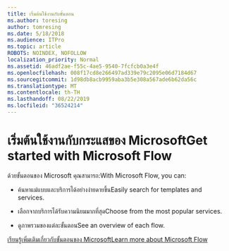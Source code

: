 ```yaml
---
title: เริ่มต้นใช้งานกับขั้นตอน
ms.author: toresing
author: tomresing
ms.date: 5/18/2018
ms.audience: ITPro
ms.topic: article
ROBOTS: NOINDEX, NOFOLLOW
localization_priority: Normal
ms.assetid: 46adf2ae-f55c-4ae5-9540-7fcfcb0a3e4f
ms.openlocfilehash: 008f17cd8e266497ad339e79c2095e06d7184d67
ms.sourcegitcommit: 1d98db8acb9959aba3b5e308a567ade6b62da56c
ms.translationtype: MT
ms.contentlocale: th-TH
ms.lasthandoff: 08/22/2019
ms.locfileid: "36524214"
---
```

# <a name="get-started-with-microsoft-flow"></a><span data-ttu-id="41774-102">เริ่มต้นใช้งานกับกระแสของ Microsoft</span><span class="sxs-lookup"><span data-stu-id="41774-102">Get started with Microsoft Flow</span></span>

<span data-ttu-id="41774-103">ด้วยขั้นตอนของ Microsoft คุณสามารถ:</span><span class="sxs-lookup"><span data-stu-id="41774-103">With Microsoft Flow, you can:</span></span>
  
- <span data-ttu-id="41774-104">ค้นหาแม่แบบและบริการได้อย่างง่ายดายขึ้น</span><span class="sxs-lookup"><span data-stu-id="41774-104">Easily search for templates and services.</span></span>
    
- <span data-ttu-id="41774-105">เลือกจากบริการได้รับความนิยมมากที่สุด</span><span class="sxs-lookup"><span data-stu-id="41774-105">Choose from the most popular services.</span></span>
    
- <span data-ttu-id="41774-106">ดูภาพรวมของแต่ละขั้นตอน</span><span class="sxs-lookup"><span data-stu-id="41774-106">See an overview of each flow.</span></span>
    
[<span data-ttu-id="41774-107">เรียนรู้เพิ่มเติมเกี่ยวกับขั้นตอนของ Microsoft</span><span class="sxs-lookup"><span data-stu-id="41774-107">Learn more about Microsoft Flow</span></span>](https://go.microsoft.com/fwlink/?linkid=874446)
  

